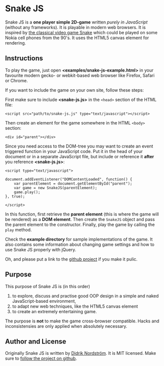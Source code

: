 Snake JS
========
Snake JS is a **one player simple 2D-game** written *purely in JavaScript* (without any frameworks). It is playable in modern web browsers. It is inspired by [the classical video game Snake][1] which could be played on some Nokia cell phones from the 90's. It uses the HTML5 canvas element for rendering.

Instructions
------------
To play the game, just open **&lt;examples/snake-js-example.html&gt;** in your favourite modern gecko- or webkit-based web browser like Firefox, Safari or Chrome.

If you want to include the game on your own site, follow these steps:

First make sure to include **&lt;snake-js.js&gt;** in the `<head>` section of the HTML file:

	<script src="path/to/snake-js.js" type="text/javascript"></script>

Then create an element for the game somewhere in the HTML `<body>` section:  

	<div id="parent"></div>

Since you need access to the DOM-tree you may want to create an event triggered function in your JavaScript code. Put it in the head of your document or in a separate JavaScript file, but include or reference it **after** you reference **&lt;snake-js.js&gt;**:

	<script type="text/javascript">
	
	document.addEventListener("DOMContentLoaded", function() {
		var parentElement = document.getElementById("parent");
		var game = new SnakeJS(parentElement);
		game.play();
	}, true);
	
	</script>

In this function, first retrieve the **parent element** (this is where the game will be rendered) as a **DOM element**. Then create the `SnakeJS` object and pass the parent element to the constructor. Finally, play the game by calling the `play` method.

Check the **example directory** for sample implementations of the game. It also contains some information about changing game settings and how to use Snake JS properly with jQuery.

Oh, and please put a link to the [github project][3] if you make it pulic.

Purpose
-------
This purpose of Snake JS is (in this order)

1.	to explore, discuss and practise good OOP design
	in a simple and naked JavaScript-based environment,
2.	to adapt new web techniques, like the HTML5 canvas element
3.	to create an extremely entertaining game.

The purpose is **not** to make the game cross-browser compatible. Hacks and inconsistensies are only applied when absolutely necessary.

Author and License
-----------
Originally Snake JS is written by [Didrik Nordström][2]. It is MIT licensed. Make sure to [follow the project on github][3].

[1]: http://en.wikipedia.org/wiki/Snake_(video_game)
[2]: http://betamos.se/
[3]: http://github.com/betamos/Snake-JS
